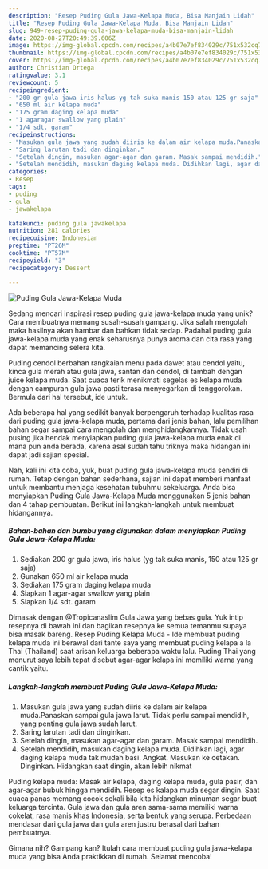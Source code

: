 ```yaml
---
description: "Resep Puding Gula Jawa-Kelapa Muda, Bisa Manjain Lidah"
title: "Resep Puding Gula Jawa-Kelapa Muda, Bisa Manjain Lidah"
slug: 949-resep-puding-gula-jawa-kelapa-muda-bisa-manjain-lidah
date: 2020-08-27T20:49:39.606Z
image: https://img-global.cpcdn.com/recipes/a4b07e7ef834029c/751x532cq70/puding-gula-jawa-kelapa-muda-foto-resep-utama.jpg
thumbnail: https://img-global.cpcdn.com/recipes/a4b07e7ef834029c/751x532cq70/puding-gula-jawa-kelapa-muda-foto-resep-utama.jpg
cover: https://img-global.cpcdn.com/recipes/a4b07e7ef834029c/751x532cq70/puding-gula-jawa-kelapa-muda-foto-resep-utama.jpg
author: Christian Ortega
ratingvalue: 3.1
reviewcount: 5
recipeingredient:
- "200 gr gula jawa iris halus yg tak suka manis 150 atau 125 gr saja"
- "650 ml air kelapa muda"
- "175 gram daging kelapa muda"
- "1 agaragar swallow yang plain"
- "1/4 sdt. garam"
recipeinstructions:
- "Masukan gula jawa yang sudah diiris ke dalam air kelapa muda.Panaskan sampai gula jawa larut. Tidak perlu sampai mendidih, yang penting gula jawa sudah larut."
- "Saring larutan tadi dan dinginkan."
- "Setelah dingin, masukan agar-agar dan garam. Masak sampai mendidih."
- "Setelah mendidih, masukan daging kelapa muda. Didihkan lagi, agar daging kelapa muda tak mudah basi. Angkat. Masukan ke cetakan. Dinginkan. Hidangkan saat dingin, akan lebih nikmat"
categories:
- Resep
tags:
- puding
- gula
- jawakelapa

katakunci: puding gula jawakelapa 
nutrition: 281 calories
recipecuisine: Indonesian
preptime: "PT26M"
cooktime: "PT57M"
recipeyield: "3"
recipecategory: Dessert

---
```



![Puding Gula Jawa-Kelapa Muda](https://img-global.cpcdn.com/recipes/a4b07e7ef834029c/751x532cq70/puding-gula-jawa-kelapa-muda-foto-resep-utama.jpg)

Sedang mencari inspirasi resep puding gula jawa-kelapa muda yang unik? Cara membuatnya memang susah-susah gampang. Jika salah mengolah maka hasilnya akan hambar dan bahkan tidak sedap. Padahal puding gula jawa-kelapa muda yang enak seharusnya punya aroma dan cita rasa yang dapat memancing selera kita.

Puding cendol berbahan rangkaian menu pada dawet atau cendol yaitu, kinca gula merah atau gula jawa, santan dan cendol, di tambah dengan juice kelapa muda. Saat cuaca terik menikmati segelas es kelapa muda dengan campuran gula jawa pasti terasa menyegarkan di tenggorokan. Bermula dari hal tersebut, ide untuk.

Ada beberapa hal yang sedikit banyak berpengaruh terhadap kualitas rasa dari puding gula jawa-kelapa muda, pertama dari jenis bahan, lalu pemilihan bahan segar sampai cara mengolah dan menghidangkannya. Tidak usah pusing jika hendak menyiapkan puding gula jawa-kelapa muda enak di mana pun anda berada, karena asal sudah tahu triknya maka hidangan ini dapat jadi sajian spesial.


Nah, kali ini kita coba, yuk, buat puding gula jawa-kelapa muda sendiri di rumah. Tetap dengan bahan sederhana, sajian ini dapat memberi manfaat untuk membantu menjaga kesehatan tubuhmu sekeluarga. Anda bisa menyiapkan Puding Gula Jawa-Kelapa Muda menggunakan 5 jenis bahan dan 4 tahap pembuatan. Berikut ini langkah-langkah untuk membuat hidangannya.

<!--inarticleads1-->

##### Bahan-bahan dan bumbu yang digunakan dalam menyiapkan Puding Gula Jawa-Kelapa Muda:

1. Sediakan 200 gr gula jawa, iris halus (yg tak suka manis, 150 atau 125 gr saja)
1. Gunakan 650 ml air kelapa muda
1. Sediakan 175 gram daging kelapa muda
1. Siapkan 1 agar-agar swallow yang plain
1. Siapkan 1/4 sdt. garam


Dimasak dengan @Tropicanaslim Gula Jawa yang bebas gula. Yuk intip resepnya di bawah ini dan bagikan resepnya ke semua temanmu supaya bisa masak bareng. Resep Puding Kelapa Muda - Ide membuat puding kelapa muda ini berawal dari tante saya yang membuat puding kelapa a la Thai (Thailand) saat arisan keluarga beberapa waktu lalu. Puding Thai yang menurut saya lebih tepat disebut agar-agar kelapa ini memiliki warna yang cantik yaitu. 

<!--inarticleads2-->

##### Langkah-langkah membuat Puding Gula Jawa-Kelapa Muda:

1. Masukan gula jawa yang sudah diiris ke dalam air kelapa muda.Panaskan sampai gula jawa larut. Tidak perlu sampai mendidih, yang penting gula jawa sudah larut.
1. Saring larutan tadi dan dinginkan.
1. Setelah dingin, masukan agar-agar dan garam. Masak sampai mendidih.
1. Setelah mendidih, masukan daging kelapa muda. Didihkan lagi, agar daging kelapa muda tak mudah basi. Angkat. Masukan ke cetakan. Dinginkan. Hidangkan saat dingin, akan lebih nikmat


Puding kelapa muda: Masak air kelapa, daging kelapa muda, gula pasir, dan agar-agar bubuk hingga mendidih. Resep es kalapa muda segar dingin. Saat cuaca panas memang cocok sekali bila kita hidangkan minuman segar buat keluarga tercinta. Gula jawa dan gula aren sama-sama memiliki warna cokelat, rasa manis khas Indonesia, serta bentuk yang serupa. Perbedaan mendasar dari gula jawa dan gula aren justru berasal dari bahan pembuatnya. 

Gimana nih? Gampang kan? Itulah cara membuat puding gula jawa-kelapa muda yang bisa Anda praktikkan di rumah. Selamat mencoba!
